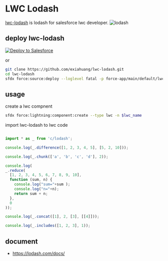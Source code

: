 # LWC Lodash

[lwc-lodash](https://github.com/exiahuang/lwc-lodash) is lodash for salesforce lwc developer.
![lodash](https://lodash.com/assets/img/lodash.svg)

## deploy lwc-lodash

<a href="https://githubsfdeploy.herokuapp.com?owner=exiahuang&repo=lwc-lodash">
  <img alt="Deploy to Salesforce"
       src="https://raw.githubusercontent.com/afawcett/githubsfdeploy/master/deploy.png">
</a>

or 

```sh
git clone https://github.com/exiahuang/lwc-lodash.git
cd lwc-lodash
sfdx force:source:deploy --loglevel fatal -p force-app/main/default/lwc/lodash/lodash.js-meta.xml --targetusername=$username_or_alias_for_your_sfdc_org
```

## usage

create a lwc compnent
```sh
sfdx force:lightning:component:create --type lwc -n $lwc_name
```

import lwc-lodash to lwc code

```js

import * as _ from 'c/lodash';

console.log(_.difference([1, 2, 3, 4, 5], [5, 2, 10]));

console.log(_.chunk(['a', 'b', 'c', 'd'], 2));

console.log(
_.reduce(
  [1, 2, 3, 4, 5, 6, 7, 8, 9, 10],
  function (sum, n) {
    console.log("sum="+sum );
    console.log("n="+n);
    return sum + n;
  },
  0
));

console.log(_.concat([1], 2, [3], [[4]]));

console.log(_.includes([1, 2, 3], 1));
```


## document

- https://lodash.com/docs/
